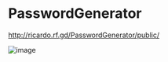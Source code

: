 # PasswordGenerator
 
 http://ricardo.rf.gd/PasswordGenerator/public/
 
 ![image](https://user-images.githubusercontent.com/79026025/124540128-24db2600-ddf5-11eb-87da-de19deeabafd.png)

